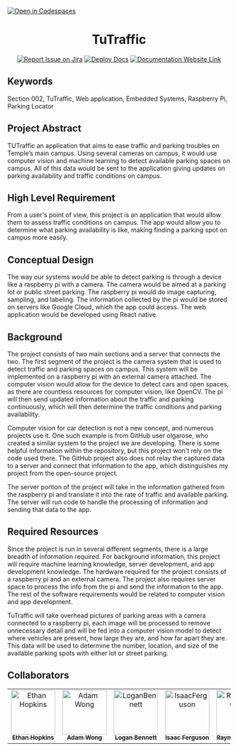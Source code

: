 [![Open in Codespaces](https://classroom.github.com/assets/launch-codespace-f4981d0f882b2a3f0472912d15f9806d57e124e0fc890972558857b51b24a6f9.svg)](https://classroom.github.com/open-in-codespaces?assignment_repo_id=10118243)
<div align="center">

# TuTraffic
[![Report Issue on Jira](https://img.shields.io/badge/Report%20Issues-Jira-0052CC?style=flat&logo=jira-software)](https://temple-cis-projects-in-cs.atlassian.net/jira/software/c/projects/TT/issues)
[![Deploy Docs](https://github.com/ApplebaumIan/tu-cis-4398-docs-template/actions/workflows/deploy.yml/badge.svg)](https://github.com/Capstone-Projects-2023-Spring/project-tutraffic/actions/workflows/deploy.yml)
[![Documentation Website Link](https://img.shields.io/badge/-Documentation%20Website-brightgreen)](https://capstone-projects-2023-spring.github.io/project-tutraffic/)


</div>


## Keywords

Section 002, TuTraffic, Web application, Embedded Systems, Raspberry Pi, Parking Locator

## Project Abstract

TUTraffic an application that aims to ease traffic and parking troubles on Temple’s main campus. Using several cameras on campus, it would use computer vision and machine learning to detect available parking spaces on campus. All of this data would be sent to the application giving updates on parking availability and traffic conditions on campus.

## High Level Requirement

From a user's point of view, this project is an application that would allow them to assess traffic conditions on campus. The app would allow you to determine what parking availability is like, making finding a parking spot on campus more easily.

## Conceptual Design

The way our systems would be able to detect parking is through a device like a raspberry pi with a camera. The camera would be aimed at a parking lot or public street parking. The raspberry pi would do image capturing, sampling, and labeling. The information collected by the pi would be stored on servers like Google Cloud, which the app could access. The web application would be developed using React native.

## Background

The project consists of two main sections and a server that connects the two. The first segment of the project is the camera system that is used to detect traffic and parking spaces on campus. This system will be implemented on a raspberry pi with an external camera attached. The computer
vision would allow for the device to detect cars and open spaces, as there are countless resources for computer vision, like OpenCV. The pi will then send updated information about the traffic and parking continuously, which will then determine the traffic conditions and parking availability.

Computer vision for car detection is not a new concept, and numerous projects use it. One such example is from GitHub user olgarose, who created a similar system to the project we are developing. There is some helpful information within the repository, but this project won't rely on the code
used there. The GitHub project also does not relay the captured data to a server and connect that information to the app, which distinguishes my project from the open-source project.

The server portion of the project will take in the information gathered from the raspberry pi and translate it into the rate of traffic and available parking. The server will run code to handle the processing of information and sending that data to the app.

## Required Resources
Since the project is run in several different segments, there is a large breadth of information required. For background information, this project will require machine learning knowledge, server development, and app development knowledge. The hardware required for the project consists of a raspberry pi and an external camera. The project also requires server space to process the info from the pi and send the information to the app. The rest of the software requirements would be related
to computer vision and app development.

TuTraffic will take overhead pictures of parking areas with a camera connected to a raspberry pi, each image will be processed to remove unnecessary detail and will be fed into a computer vision model to detect where vehicles are present, how large they are, and how far apart they are. This data will be used to determine the number, location, and size of the available parking spots with either lot or street parking.

## Collaborators

[//]: # ( readme: collaborators -start )
<table>
<tr>
    <td align="center">
        <a href="https://github.com/Ethan-Hopkins">
            <img src="https://avatars.githubusercontent.com/u/61639143?v=4" width="100;" alt="Ethan Hopkins"/>
            <br />
            <sub><b>Ethan Hopkins</b></sub>
        </a>
    </td>
    <td align="center">
        <a href="https://github.com/ka-puna">
            <img src="https://avatars.githubusercontent.com/u/40096469?v=4" width="100;" alt="Adam Wong"/>
            <br />
            <sub><b>Adam Wong</b></sub>
        </a>
    </td>
    <td align="center">
        <a href="https://github.com/loganbee">
            <img src="https://avatars.githubusercontent.com/u/77982149?v=4" width="100;" alt="LoganBennett"/>
            <br />
            <sub><b>Logan Bennett</b></sub>
        </a>
    </td>
        <td align="center">
        <a href="https://github.com/IsaacFerguson">
            <img src="https://avatars.githubusercontent.com/u/89540388?v=4" width="100;" alt="IsaacFerguson"/>
            <br />
            <sub><b>Isaac Ferguson</b></sub>
        </a>
    </td>
    <td align="center">
        <a href="https://github.com/Mo2artGit">
            <img src="https://avatars.githubusercontent.com/u/97559049?v=4" width="100;" alt="RaymondChen"/>
            <br />
            <sub><b>Raymond Chen</b></sub>
        </a>
    </td>
    <td align="center">
        <a href="https://github.com/brian-rangel">
            <img src="https://avatars.githubusercontent.com/u/61568328?v=4" width="100;" alt="BrianRangel"/>
            <br />
            <sub><b>Brian Rangel</b></sub>
        </a>
    </td>
    <td align="center">
        <a href="https://github.com/Guire9">
            <img src="https://avatars.githubusercontent.com/u/60325869?v=4" width="100;" alt="MaguireQvale"/>
            <br />
            <sub><b>Maguire Qvale</b></sub>
        </a>
    </td>
    <td align="center">
        <a href="https://github.com/JM-CS">
            <img src="https://avatars.githubusercontent.com/u/73761861?v=4" width="100;" alt="JasonMichel"/>
            <br />
            <sub><b>Jason Michel</b></sub>
        </a>
    </td></tr>
</table>

[//]: # ( readme: collaborators -end )
